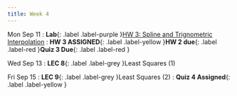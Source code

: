 ```yaml
---
title: Week 4
---
```


Mon Sep 11
: **Lab**{: .label .label-purple }[HW 3: Spline and Trignometric Interpolation]()
: **HW 3 ASSIGNED**{: .label .label-yellow }**HW 2 due**{: .label .label-red }**Quiz 3 Due**{: .label .label-red }

Wed Sep 13
: **LEC 8**{: .label .label-grey }Least Squares (1)

Fri Sep 15
: **LEC 9**{: .label .label-grey }Least Squares (2)
: **Quiz 4 Assigned**{: .label .label-yellow }